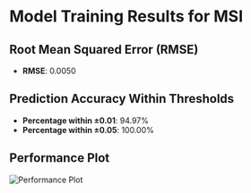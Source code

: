 # Model Training Results for MSI

## Root Mean Squared Error (RMSE)
- **RMSE**: 0.0050

## Prediction Accuracy Within Thresholds
- **Percentage within ±0.01**: 94.97%
- **Percentage within ±0.05**: 100.00%

## Performance Plot
![Performance Plot](../imgs/MSI.png)
